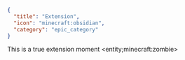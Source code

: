 ```json
{
  "title": "Extension",
  "icon": "minecraft:obsidian",
  "category": "epic_category"
}
```

This is a true extension moment
<entity;minecraft:zombie>